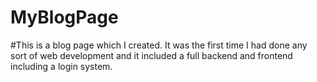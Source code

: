 # MyBlogPage
#This is a blog page which I created. It was the first time I had done any sort of web development and it included a full backend and frontend including a login system.
